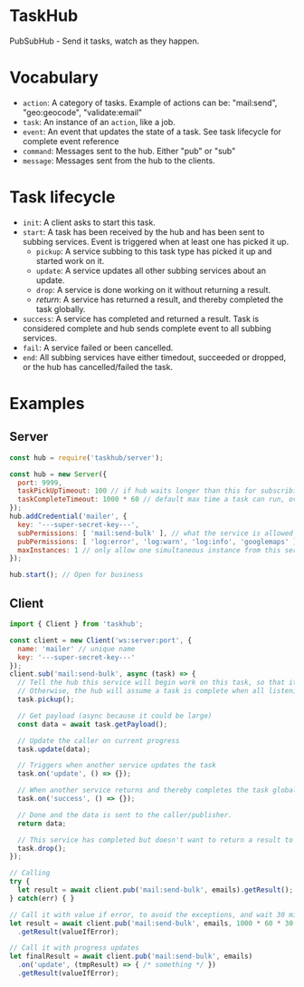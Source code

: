 # TaskHub

PubSubHub - Send it tasks, watch as they happen.

# Vocabulary

- `action`: A category of tasks. Example of actions can be: "mail:send", "geo:geocode", "validate:email"
- `task`: An instance of an `action`, like a job.
- `event`: An event that updates the state of a task. See task lifecycle for complete event reference
- `command`: Messages sent to the hub. Either "pub" or "sub"
- `message`: Messages sent from the hub to the clients.

# Task lifecycle

- `init`: A client asks to start this task.
- `start`: A task has been received by the hub and has been sent to subbing services. Event is triggered when at least one has picked it up.
  - `pickup`: A service subbing to this task type has picked it up and started work on it.
  - `update`: A service updates all other subbing services about an update.
  - `drop`: A service is done working on it without returning a result.
  - *return*: A service has returned a result, and thereby completed the task globally.
- `success`: A service has completed and returned a result. Task is considered complete and hub sends complete event to all subbing services.
- `fail`: A service failed or been cancelled.
- `end`: All subbing services have either timedout, succeeded or dropped, or the hub has cancelled/failed the task.


# Examples

## Server

```javascript
const hub = require('taskhub/server');

const hub = new Server({
  port: 9999,
  taskPickUpTimeout: 100 // if hub waits longer than this for subscribing services the task has failed.
  taskCompleteTimeout: 1000 * 60 // default max time a task can run, override per task basis
});
hub.addCredential('mailer', {
  key: '---super-secret-key---',
  subPermissions: [ 'mail:send-bulk' ], // what the service is allowed to listen to
  pubPermissions: [ 'log:error', 'log:warn', 'log:info', 'googlemaps' ], // what the service is allowed to emit. E.g. 'log' so that it can log stuff. 'googlemaps' to ask another service for geocoding there
  maxInstances: 1 // only allow one simultaneous instance from this service. If > 1 hub will distribute events to each connection by round robin. Not implemented.
});

hub.start(); // Open for business
```

## Client

```javascript
import { Client } from 'taskhub';

const client = new Client('ws:server:port', {
  name: 'mailer' // unique name
  key: '---super-secret-key---'
});
client.sub('mail:send-bulk', async (task) => {
  // Tell the hub this service will begin work on this task, so that it knows to wait.
  // Otherwise, the hub will assume a task is complete when all listening services has seen it, or timedout. (The timeout is short.)
  task.pickup();

  // Get payload (async because it could be large)
  const data = await task.getPayload();

  // Update the caller on current progress
  task.update(data);

  // Triggers when another service updates the task
  task.on('update', () => {});

  // When another service returns and thereby completes the task globally.
  task.on('success', () => {});

  // Done and the data is sent to the caller/publisher.
  return data;

  // This service has completed but doesn't want to return a result to pub.
  task.drop();
});

// Calling
try {
  let result = await client.pub('mail:send-bulk', emails).getResult();
} catch(err) { }

// Call it with value if error, to avoid the exceptions, and wait 30 min
let result = await client.pub('mail:send-bulk', emails, 1000 * 60 * 30 /* 30 min */)
  .getResult(valueIfError);

// Call it with progress updates
let finalResult = await client.pub('mail:send-bulk', emails)
  .on('update', (tmpResult) => { /* something */ })
  .getResult(valueIfError);
```
